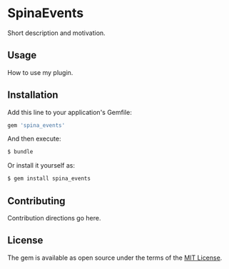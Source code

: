 # SpinaEvents
Short description and motivation.

## Usage
How to use my plugin.

## Installation
Add this line to your application's Gemfile:

```ruby
gem 'spina_events'
```

And then execute:
```bash
$ bundle
```

Or install it yourself as:
```bash
$ gem install spina_events
```

## Contributing
Contribution directions go here.

## License
The gem is available as open source under the terms of the [MIT License](http://opensource.org/licenses/MIT).
